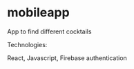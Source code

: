 # mobileapp
App to find different cocktails

Technologies:

React, Javascript, Firebase authentication
